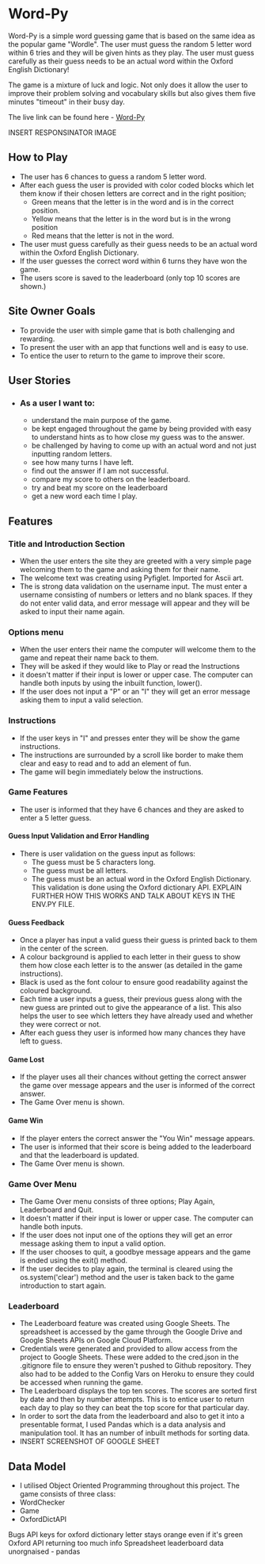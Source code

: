 # Word-Py
Word-Py is a simple word guessing game that is based on the same idea as the popular game "Wordle". The user must guess the random 5 letter word within 6 tries and they will be given hints as they play. The user must guess carefully as their guess needs to be an actual word within the Oxford English Dictionary!

The game is a mixture of luck and logic. Not only does it allow the user to improve their problem solving and vocabulary skills but also gives them five minutes "timeout" in their busy day.  

The live link can be found here - [Word-Py](https://word-py.herokuapp.com/)

INSERT RESPONSINATOR IMAGE

## How to Play
- The user has 6 chances to guess a random 5 letter word.
- After each guess the user is provided with color coded blocks which let them know if their chosen letters are correct and in the right position;
  - Green means that the letter is in the word and is in the correct position.
  - Yellow means that the letter is in the word but is in the wrong position
  - Red means that the letter is not in the word. 
- The user must guess carefully as their guess needs to be an actual word within the Oxford English Dictionary.
- If the user guesses the correct word within 6 turns they have won the game. 
- The users score is saved to the leaderboard (only top 10 scores are shown.)

## Site Owner Goals
- To provide the user with simple game that is both challenging and rewarding.
- To present the user with an app that functions well and is easy to use. 
- To entice the user to return to the game to improve their score.

## User Stories

- ### As a user I want to:
  - understand the main purpose of the game.
  - be kept engaged throughout the game by being provided with easy to understand hints as to how close my guess was to the answer.
  - be challenged by having to come up with an actual word and not just inputting random letters.
  - see how many turns I have left.
  - find out the answer if I am not successful.
  - compare my score to others on the leaderboard.
  - try and beat my score on the leaderboard
  - get a new word each time I play.

## Features

### Title and Introduction Section
- When the user enters the site they are greeted with a very simple page welcoming them to the game and asking them for their name. 
- The welcome text was creating using Pyfiglet. Imported for Ascii art. 
- The is strong data validation on the username input. The must enter a username consisting of numbers or letters and no blank spaces. If they do not enter valid data, and error message will appear and they will be asked to input their name again.

### Options menu
- When the user enters their name the computer will welcome them to the game and repeat their name back to them. 
- They will be asked if they would like to Play or read the Instructions
- it doesn't matter if their input is lower or upper case. The computer can handle both inputs by using the inbuilt function, lower().
- If the user does not input a "P" or an "I" they will get an error message asking them to input a valid selection.

### Instructions
- If the user keys in "I" and presses enter they will be show the game instructions. 
- The instructions are surrounded by a scroll like border to make them clear and easy to read and to add an element of fun. 
- The game will begin immediately below the instructions.

### Game Features
- The user is informed that they have 6 chances and they are asked to enter a 5 letter guess. 

#### Guess Input Validation and Error Handling
- There is user validation on the guess input as follows:
  - The guess must be 5 characters long.
  - The guess must be all letters.
  - The guess must be an actual word in the Oxford English Dictionary. This validation is done using the Oxford dictionary API. EXPLAIN FURTHER HOW THIS WORKS AND TALK ABOUT KEYS IN THE ENV.PY FILE.


#### Guess Feedback
- Once a player has input a valid guess their guess is printed back to them in the center of the screen. 
- A colour background is applied to each letter in their guess to show them how close each letter is to the answer (as detailed in the game instructions).
- Black is used as the font colour to ensure good readability against the coloured background. 
- Each time a user inputs a guess, their previous guess along with the new guess are printed out to give the appearance of a list. This also helps the user to see which letters they have already used and whether they were correct or not. 
- After each guess they user is informed how many chances they have left to guess. 

#### Game Lost
- If the player uses all their chances without getting the correct answer the game over message appears and the user is informed of the correct answer.
- The Game Over menu is shown.

#### Game Win
- If the player enters the correct answer the "You Win" message appears. 
- The user is informed that their score is being added to the leaderboard and that the leaderboard is updated. 
- The Game Over menu is shown.

### Game Over Menu
- The Game Over menu consists of three options; Play Again, Leaderboard and Quit. 
- It doesn't matter if their input is lower or upper case. The computer can handle both inputs. 
- If the user does not input one of the options they will get an error message asking them to input a valid option.
- If the user chooses to quit, a goodbye message appears and the game is ended using the exit() method.
- If the user decides to play again, the terminal is cleared using the os.system('clear') method and the user is taken back to the game introduction to start again.

### Leaderboard
- The Leaderboard feature was created using Google Sheets. The spreadsheet is accessed by the game through the Google Drive and Google Sheets APIs on Google Cloud Platform.
- Credentials were generated and provided to allow access from the project to Google Sheets. These were added to the cred.json in the .gitignore file to ensure they weren't pushed to Github repository. They also had to be added to the Config Vars on Heroku to ensure they could be accessed when running the game. 
- The Leaderboard displays the top ten scores. The scores are sorted first by date and then by number attempts. This is to entice user to return each day to play so they can beat the top score for that particular day. 
- In order to sort the data from the leaderboard and also to get it into a presentable format, I used Pandas which is a data analysis and manipulation tool. It has an number of inbuilt methods for sorting data.
- INSERT SCREENSHOT OF GOOGLE SHEET 

## Data Model
- I utilised Object Oriented Programming throughout this project. The game consists of three class:
 - WordChecker
 - Game
 - OxfordDictAPI


Bugs
API keys for oxford dictionary
letter stays orange even if it's green
Oxford API returning too much info
Spreadsheet leaderboard data unorgnaised - pandas